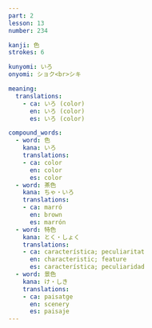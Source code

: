 ```yaml
---
part: 2
lesson: 13
number: 234

kanji: 色
strokes: 6

kunyomi: いろ
onyomi: ショク<br>シキ

meaning:
  translations:
    - ca: いろ (color)
      en: いろ (color)
      es: いろ (color)

compound_words:
  - word: 色
    kana: いろ
    translations:
    - ca: color
      en: color
      es: color
  - word: 茶色
    kana: ちゃ・いろ
    translations:
    - ca: marró
      en: brown
      es: marrón
  - word: 特色
    kana: とく・しょく
    translations:
    - ca: característica; peculiaritat
      en: characteristic; feature
      es: característica; peculiaridad
  - word: 景色
    kana: け・しき
    translations:
    - ca: paisatge
      en: scenery
      es: paisaje
---
```

